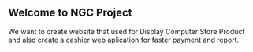 ## Welcome to NGC Project
We want to create website that used for Display Computer Store Product and also create a cashier web aplication for faster payment and report.
